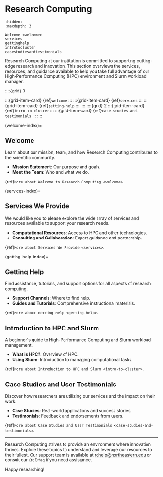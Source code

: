 # Research Computing

```{toctree}
:hidden:
:maxdepth: 3

Welcome <welcome>
services
gettinghelp
introtocluster
casestudiesandtestimonials
```
Research Computing at our institution is committed to supporting cutting-edge research and innovation. This section overviews the services, resources, and guidance available to help you take full advantage of our High-Performance Computing (HPC) environment and Slurm workload manager.

::::{grid} 3

:::{grid-item-card} {ref}`welcome`
:::
:::{grid-item-card} {ref}`services`
:::
:::{grid-item-card} {ref}`getting-help`
:::
::::
::::{grid} 2
:::{grid-item-card} {ref}`intro-to-cluster`
:::
:::{grid-item-card} {ref}`case-studies-and-testimonials`
:::
::::

(welcome-index)=
## Welcome
Learn about our mission, team, and how Research Computing contributes to the scientific community.

- **Mission Statement**: Our purpose and goals.
- **Meet the Team**: Who and what we do.

{ref}`More about Welcome to Research Computing <welcome>`.

(services-index)=
## Services We Provide
We would like you to please explore the wide array of services and resources available to support your research needs.

- **Computational Resources**: Access to HPC and other technologies.
- **Consulting and Collaboration**: Expert guidance and partnership.

{ref}`More about Services We Provide <services>`.

(getting-help-index)=
## Getting Help
Find assistance, tutorials, and support options for all aspects of research computing.

- **Support Channels**: Where to find help.
- **Guides and Tutorials**: Comprehensive instructional materials.

{ref}`More about Getting Help <getting-help>`.

## Introduction to HPC and Slurm
A beginner's guide to High-Performance Computing and Slurm workload management.

- **What is HPC?**: Overview of HPC.
- **Using Slurm**: Introduction to managing computational tasks.

{ref}`More about Introduction to HPC and Slurm <intro-to-cluster>`.

## Case Studies and User Testimonials
Discover how researchers are utilizing our services and the impact on their work.

- **Case Studies**: Real-world applications and success stories.
- **Testimonials**: Feedback and endorsements from users.

{ref}`More about Case Studies and User Testimonials <case-studies-and-testimonials>`.

---

Research Computing strives to provide an environment where innovation thrives. Explore these topics to understand and leverage our resources to their fullest. Our support team is available at <rchelp@northeastern.edu> or consult our {ref}`faq` if you need assistance.

Happy researching!
